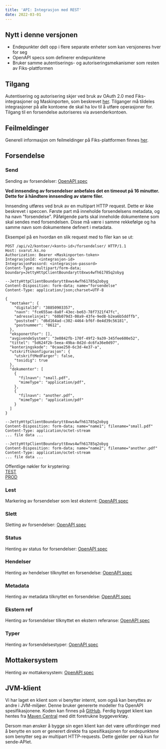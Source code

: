 ```yaml
---
title: 'API: Integrasjon med REST'
date: 2022-03-01
---
```


## Nytt i denne versjonen

* Endepunkter delt opp i flere separate enheter som kan versjoneres hver for seg
* OpenAPI specs som definerer endepunktene
* Bruker samme autentiserings- og autoriseringsmekanismer som resten av Fiks-plattformen

## Tilgang

Autentisering og autorisering skjer ved bruk av OAuth 2.0 med Fiks-integrasjoner og Maskinporten, som beskrevet [her](/felles/integrasjoner/). 
Tilganger må tildeles integrasjoner på alle kontoene de skal ha lov til å utføre operasjoner for. Tilgang til en forsendelse autoriseres via avsenderkontoen.

## Feilmeldinger
Generell informasjon om feilmeldinger på Fiks-plattformen finnes [her](https://developers.fiks.ks.no/felles/integrasjoner/#feilmeldinger).

## Forsendelse

### Send
Sending av forsendelser: [OpenAPI spec](https://editor-next.swagger.io/?url=https://developers.fiks.ks.no/api/forsendelse-send-api-v2.json)

**Ved innsending av forsendelser anbefales det en timeout på 16 minutter. Dette for å håndtere innsending av større filer.** 

Innsending utføres ved bruk av en multipart HTTP request. Dette er ikke beskrevet i speccen. Første part må inneholde forsendelsens metadata, og ha navn "forsendelse".
Påfølgende parts skal inneholde dokumentene som skal sendes med forsendelsen. Disse må være i samme rekkefølge og ha samme navn som dokumentene definert i metadata.

Eksempel på en hvordan en slik request med to filer kan se ut:
```
POST /api/v2/kontoer/<konto-id>/forsendelser/ HTTP/1.1
Host: svarut.ks.no
Authorization: Bearer <Maskinporten-token>
IntegrasjonId: <integrasjon-id>
IntegrasjonPassord: <integrasjon-passord>
Content-Type: multipart/form-data; boundary=JettyHttpClientBoundarytt8xws4wfh61785q2obyg

--JettyHttpClientBoundarytt8xws4wfh61785q2obyg
Content-Disposition: form-data; name="forsendelse"
Content-Type: application/json;charset=UTF-8

{
  "mottaker": {
    "digitalId": "38850903357",
    "navn": "fce655ae-8a8f-43ec-be63-78f7321f47fc",
    "adresselinje1": "60b079d3-08a9-43fe-9ed8-b2ea6b5ddffb",
    "poststed": "d6d164ad-c302-4464-bf6f-0e4d39c56181",
    "postnummer": "0612",
  },
  "eksponertFor": [],
  "avgivendeSystem": "3e0842fb-170f-49f2-9a39-345fee600e52",
  "tittel": "5d624f2b-5eea-49ba-8d2d-dc6fa36e0d97",
  "konteringskode": "0caae250-6c3d-4e37-a",
  "utskriftskonfigurasjon": {
    "utskriftMedFarger": false,
    "tosidig": true
  },
  "dokumenter": [
    {
      "filnavn": "small.pdf",
      "mimeType": "application/pdf",
    },
    {
      "filnavn": "another.pdf",
      "mimeType": "application/pdf"
    }
  ]
}

--JettyHttpClientBoundarytt8xws4wfh61785q2obyg
Content-Disposition: form-data; name="name1"; filename="small.pdf"
Content-Type: application/octet-stream
... file data ...

--JettyHttpClientBoundarytt8xws4wfh61785q2obyg
Content-Disposition: form-data; name="name2"; filename="another.pdf"
Content-Type: application/octet-stream
... file data ...
```

Offentlige nøkler for kryptering:  
[TEST](https://test.svarut.ks.no/forsendelse/publickey/hent)  
[PROD](https://svarut.ks.no/forsendelse/publickey/hent)  

### Lest
Markering av forsendelser som lest eksternt: [OpenAPI spec](https://editor-next.swagger.io/?url=https://developers.fiks.ks.no/api/forsendelse-lest-api-v2.json)

### Slett
Sletting av forsendelser: [OpenAPI spec](https://editor-next.swagger.io/?url=https://developers.fiks.ks.no/api/forsendelse-slett-api-v2.json)

### Status
Henting av status for forsendelser: [OpenAPI spec](https://editor-next.swagger.io/?url=https://developers.fiks.ks.no/api/forsendelse-status-api-v2.json)

### Hendelser
Henting av hendelser tilknyttet en forsendelse: [OpenAPI spec](https://editor-next.swagger.io/?url=https://developers.fiks.ks.no/api/forsendelse-hendelser-api-v2.json)

### Metadata
Henting av metadata tilknyttet en forsendelse: [OpenAPI spec](https://editor-next.swagger.io/?url=https://developers.fiks.ks.no/api/forsendelse-metadata-api-v2.json)

### Ekstern ref
Henting av forsendelser tilknyttet en ekstern referanse: [OpenAPI spec](https://editor-next.swagger.io/?url=https://developers.fiks.ks.no/api/forsendelse-eksternref-api-v2.json)

### Typer
Henting av forsendelsestyper: [OpenAPI spec](https://editor-next.swagger.io/?url=https://developers.fiks.ks.no/api/forsendelse-typer-api-v2.json)

## Mottakersystem
Henting av mottakersystem: [OpenAPI spec](https://editor-next.swagger.io/?url=https://developers.fiks.ks.no/api/mottakersystem-api-v2.json)

## JVM-klient
Vi har laget en klient som vi benytter internt, som også kan benyttes av andre i JVM-miljøer. Denne bruker genererte modeller fra OpenAPI spesifikasjonene.
Koden kan finnes på [GitHub](https://github.com/ks-no/fiks-svarut-klient). 
Ferdig bygget klient kan hentes fra [Maven Central](https://central.sonatype.com/artifact/no.ks.fiks/fiks-svarut-klient/1.0.0/versions) med ditt foretrukne byggeverktøy.

Dersom man ønsker å bygge sin egen klient kan det være utfordringer med å benytte en som er generert direkte fra spesifikasjonen for endepunktene 
som benytter seg av multipart HTTP-requests. Dette gjelder per nå kun for sende-APIet.
